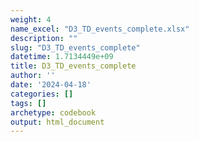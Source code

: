 ```yaml
---
weight: 4
name_excel: "D3_TD_events_complete.xlsx"
description: ""
slug: "D3_TD_events_complete"
datetime: 1.7134449e+09
title: D3_TD_events_complete
author: ''
date: '2024-04-18'
categories: []
tags: []
archetype: codebook
output: html_document
---
```


<div class="tabcontent"></div>
